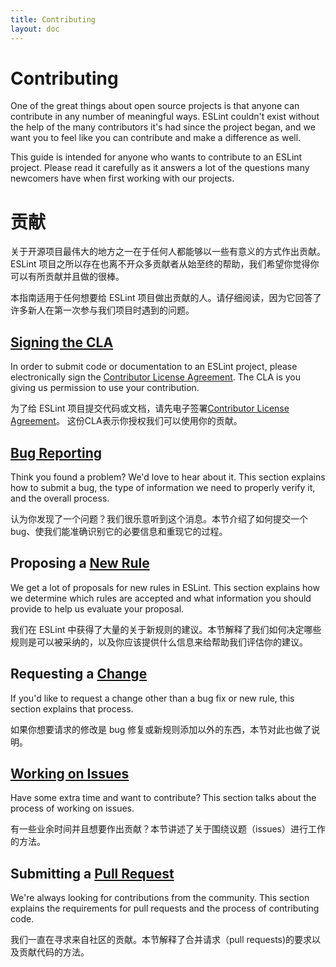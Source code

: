 ```yaml
---
title: Contributing
layout: doc
---
```


# Contributing

One of the great things about open source projects is that anyone can contribute in any number of meaningful ways. ESLint couldn't exist without the help of the many contributors it's had since the project began, and we want you to feel like you can contribute and make a difference as well.

This guide is intended for anyone who wants to contribute to an ESLint project. Please read it carefully as it answers a lot of the questions many newcomers have when first working with our projects.

# 贡献
关于开源项目最伟大的地方之一在于任何人都能够以一些有意义的方式作出贡献。ESLint 项目之所以存在也离不开众多贡献者从始至终的帮助，我们希望你觉得你可以有所贡献并且做的很棒。

本指南适用于任何想要给 ESLint 项目做出贡献的人。请仔细阅读，因为它回答了许多新人在第一次参与我们项目时遇到的问题。

## [Signing the CLA](/cla)

In order to submit code or documentation to an ESLint project, please electronically sign the [Contributor License Agreement](http://eslint.org/cla). The CLA is you giving us permission to use your contribution.

为了给 ESLint 项目提交代码或文档，请先电子签署[Contributor License Agreement](http://eslint.org/cla)。 这份CLA表示你授权我们可以使用你的贡献。

## [Bug Reporting](reporting-bugs)

Think you found a problem? We'd love to hear about it. This section explains how to submit a bug, the type of information we need to properly verify it, and the overall process.

认为你发现了一个问题？我们很乐意听到这个消息。本节介绍了如何提交一个bug、使我们能准确识别它的必要信息和重现它的过程。

## Proposing a [New Rule](new-rules)

We get a lot of proposals for new rules in ESLint. This section explains how we determine which rules are accepted and what information you should provide to help us evaluate your proposal.

我们在 ESLint 中获得了大量的关于新规则的建议。本节解释了我们如何决定哪些规则是可以被采纳的，以及你应该提供什么信息来给帮助我们评估你的建议。

## Requesting a [Change](changes)

If you'd like to request a change other than a bug fix or new rule, this section explains that process.

如果你想要请求的修改是 bug 修复或新规则添加以外的东西，本节对此也做了说明。

## [Working on Issues](working-on-issues)

Have some extra time and want to contribute? This section talks about the process of working on issues.

有一些业余时间并且想要作出贡献？本节讲述了关于围绕议题（issues）进行工作的方法。

## Submitting a [Pull Request](pull-requests)

We're always looking for contributions from the community. This section explains the requirements for pull requests and the process of contributing code.

我们一直在寻求来自社区的贡献。本节解释了合并请求（pull requests)的要求以及贡献代码的方法。
